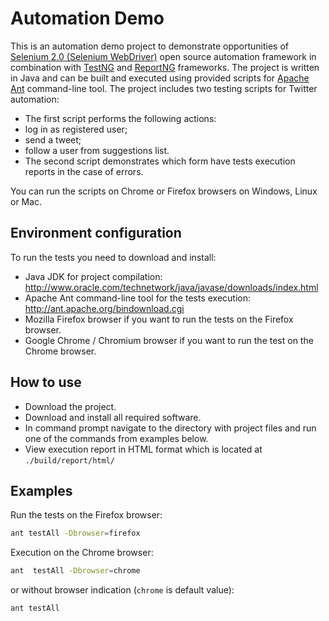 # Automation Demo
This is an automation demo project to demonstrate opportunities of [Selenium 2.0 (Selenium WebDriver)] open source automation framework in combination with [TestNG] and [ReportNG] frameworks. 
The project is written in Java and can be built and executed using provided scripts for [Apache Ant] command-line tool.
The project includes two testing scripts for Twitter automation:

* The first script performs the following actions:
 * log in as registered user;
 * send a tweet;
 * follow a user from suggestions list.
* The second script demonstrates which form have tests execution reports in the case of errors.

You can run the scripts on Chrome or Firefox browsers on Windows, Linux or Mac. 

## Environment configuration
To run the tests you need to download and install:

* Java JDK for project compilation: http://www.oracle.com/technetwork/java/javase/downloads/index.html
* Apache Ant command-line tool for the tests execution: http://ant.apache.org/bindownload.cgi
* Mozilla Firefox browser if you want to run the tests on the Firefox browser.
* Google Chrome / Chromium browser if you want to run the test on the Chrome browser.
 
## How to use
* Download the project.
* Download and install all required software.
* In command prompt navigate to the directory with project files and run one of the commands from examples below.
* View execution report in HTML format which is located at `./build/report/html/`
 
## Examples
Run the tests on the Firefox browser:

```sh
ant testAll -Dbrowser=firefox
```

Execution on the Chrome browser:

```sh
ant  testAll -Dbrowser=chrome
```

or without browser indication (`chrome` is default value):

```sh
ant testAll
```


[Selenium 2.0 (Selenium WebDriver)]:http://www.seleniumhq.org/projects/webdriver/
[TestNG]:http://testng.org/
[ReportNG]:http://reportng.uncommons.org/
[Apache Ant]:http://ant.apache.org/
